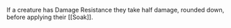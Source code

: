If a creature has Damage Resistance they take half damage, rounded down, before applying their [[Soak]].